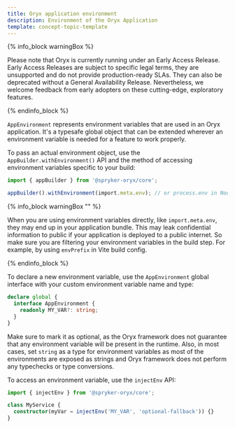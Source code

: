 ```yaml
---
title: Oryx application environment
description: Environment of the Oryx Application
template: concept-topic-template
---
```


{% info_block warningBox %}

Please note that Oryx is currently running under an Early Access Release. Early Access Releases are subject to specific legal terms, they are unsupported and do not provide production-ready SLAs. They can also be deprecated without a General Availability Release. Nevertheless, we welcome feedback from early adopters on these cutting-edge, exploratory features.

{% endinfo_block %}

`AppEnvironment` represents environment variables that are used in an Oryx application. It's a typesafe global object that can be extended wherever an environment variable is needed for a feature to work properly.

To pass an actual environment object, use the `AppBuilder.withEnvironment()` API and the method of accessing environment variables specific to your build:

```ts
import { appBuilder } from '@spryker-oryx/core';

appBuilder().withEnvironment(import.meta.env); // or process.env in NodeJS style apps
```

{% info_block warningBox "" %}

When you are using environment variables directly, like `import.meta.env`, they may end up in your application bundle. This may leak confidential information to public if your application is deployed to a public internet. So make sure you are filtering your environment variables in the build step. For example, by using `envPrefix` in Vite build config.

{% endinfo_block %}

To declare a new environment variable, use the `AppEnvironment` global interface with your custom environment variable name and type:

```ts
declare global {
  interface AppEnvironment {
    readonly MY_VAR?: string;
  }
}
```

Make sure to mark it as optional, as the Oryx framework does not guarantee that any environment variable will be present in the runtime. Also, in most cases, set `string` as a type for environment variables as most of the environments are exposed as strings and Oryx framework does not perform any typechecks or type conversions.

To access an environment variable, use the `injectEnv` API:

```ts
import { injectEnv } from '@spryker-oryx/core';

class MyService {
  constructor(myVar = injectEnv('MY_VAR', 'optional-fallback')) {}
}
```
